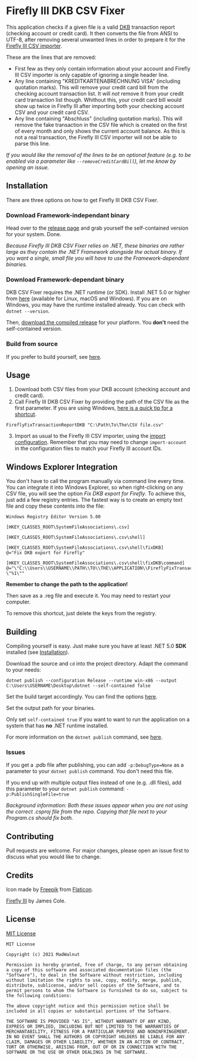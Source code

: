 ﻿# Firefly III DKB CSV Fixer

This application checks if a given file is a valid [DKB](https://www.dkb.de/) transaction report (checking account or credit card). It then converts the file from ANSI to UTF-8, after removing several unwanted lines in order to prepare it for the [Firefly III CSV importer](https://github.com/firefly-iii/csv-importer).

These are the lines that are removed:
- First few as they only contain information about your account and Firefly III CSV importer is only capable of ignoring a single header line.
- Any line containing "KREDITKARTENABRECHNUNG VISA" (including quotation marks). This will remove your credit card bill from the checking account transaction list. It will *not* remove it from your credit card transaction list though. Whithout this, your credit card bill would show up twice in Firefly III after importing both your checking account CSV and your credit card CSV.
- Any line containing "Abschluss" (including quotation marks). This will remove the fake transaction in the CSV file which is created on the first of every month and only shows the current account balance. As this is not a real transaction, the Firefly III CSV importer will not be able to parse this line.

*If you would like the removal of the lines to be an optional feature (e.g. to be enabled via a parameter like `--removeCreditCardBill`), let me know by opening an issue.*

## Installation

There are three options on how to get Firefly III DKB CSV Fixer.

### Download Framework-independant binary

Head over to the [release page](https://github.com/MadWalnut/firefly-iii-dkb-csv-fix/releases) and grab yourself the self-contained version for your system. Done.

*Because Firefly III DKB CSV Fixer relies on .NET, these binaries are rather large as they contain the .NET Framework alongside the actual binary. If you want a single, small file you will have to use the Framework-dependant binaries.*

### Download Framework-dependant binary

DKB CSV Fixer requires the .NET runtime (or SDK). Install .NET 5.0 or higher from [here](https://dotnet.microsoft.com/download/dotnet) (available for Linux, macOS and Windows). If you are on Windows, you may have the runtime installed already. You can check with `dotnet --version`.

Then, [download the compiled release](https://github.com/MadWalnut/firefly-iii-dkb-csv-fix/releases) for your platform. You **don't** need the self-contained version.

### Build from source

If you prefer to build yourself, see [here](#building).

## Usage

1. Download both CSV files from your DKB account (checking account and credit card).
2. Call Firefly III DKB CSV Fixer by providing the path of the CSV file as the first parameter. If you are using Windows, [here is a quick tip for a shortcut](#windows-explorer-integration).
```
FireflyFixTransactionReportDKB "C:\Path\To\The\CSV file.csv"
```
3. Import as usual to the Firefly III CSV importer, using the [import configuration](https://github.com/firefly-iii/import-configurations/tree/main/de/dkb). Remember that you may need to change `import-account` in the configuration files to match your Firefly III account IDs.

## Windows Explorer Integration
You don't have to call the program manually via command line every time. You can integrate it into Windows Explorer, so when right-clicking on any CSV file, you will see the option *Fix DKB export for Firefly*. To achieve this, just add a few registry entries. The fastest way is to create an empty text file and copy these contents into the file:
```
Windows Registry Editor Version 5.00

[HKEY_CLASSES_ROOT\SystemFileAssociations\.csv]

[HKEY_CLASSES_ROOT\SystemFileAssociations\.csv\shell]

[HKEY_CLASSES_ROOT\SystemFileAssociations\.csv\shell\fixDKB]
@="Fix DKB export for Firefly"

[HKEY_CLASSES_ROOT\SystemFileAssociations\.csv\shell\fixDKB\command]
@="\"C:\\Users\\USERNAME\\PATH\\TO\\THE\\APPLICATION\\FireflyFixTransactionReportDKB.exe\" \"%1\""
```
**Remember to change the path to the application!**

Then save as a .reg file and execute it. You may need to restart your computer. 

To remove this shortcut, just delete the keys from the registry.

## Building

Compiling yourself is easy. Just make sure you have at least .NET 5.0 **SDK** installed (see [Installation](#installation)).

Download the source and `cd` into the project directory. Adapt the command to your needs:

`dotnet publish --configuration Release --runtime win-x86 --output C:\Users\USERNAME\Desktop\dotnet --self-contained false`

Set the build target accordingly. You can find the options [here](https://docs.microsoft.com/en-us/dotnet/core/rid-catalog#using-rids).

Set the output path for your binaries.

Only set `self-contained true` if you want to want to run the application on a system that has **no** .NET runtime installed.

For more information on the `dotnet publish` command, see [here](https://docs.microsoft.com/en-us/dotnet/core/tools/dotnet-publish).

### Issues

If you get a .pdb file after publishing, you can add `-p:DebugType=None` as a parameter to your `dotnet publish` command. You don't need this file.

If you end up with multiple output files instead of one (e.g. .dll files), add this parameter to your `dotnet publish` command: `-p:PublishSingleFile=true`

*Background information: Both these issues appear when you are not using the correct .csproj file from the repo. Copying that file next to your Program.cs should fix both.*

## Contributing
Pull requests are welcome. For major changes, please open an issue first to discuss what you would like to change. 

## Credits

Icon made by [Freepik](https://www.flaticon.com/authors/freepik) from [Flaticon](https://www.flaticon.com).

[Firefly III](https://www.firefly-iii.org/) by James Cole.

## License
[MIT License](https://choosealicense.com/licenses/mit/)

```
MIT License

Copyright (c) 2021 MadWalnut

Permission is hereby granted, free of charge, to any person obtaining a copy of this software and associated documentation files (the "Software"), to deal in the Software without restriction, including without limitation the rights to use, copy, modify, merge, publish, distribute, sublicense, and/or sell copies of the Software, and to permit persons to whom the Software is furnished to do so, subject to the following conditions:

The above copyright notice and this permission notice shall be included in all copies or substantial portions of the Software.

THE SOFTWARE IS PROVIDED "AS IS", WITHOUT WARRANTY OF ANY KIND, EXPRESS OR IMPLIED, INCLUDING BUT NOT LIMITED TO THE WARRANTIES OF MERCHANTABILITY, FITNESS FOR A PARTICULAR PURPOSE AND NONINFRINGEMENT. IN NO EVENT SHALL THE AUTHORS OR COPYRIGHT HOLDERS BE LIABLE FOR ANY CLAIM, DAMAGES OR OTHER LIABILITY, WHETHER IN AN ACTION OF CONTRACT, TORT OR OTHERWISE, ARISING FROM, OUT OF OR IN CONNECTION WITH THE SOFTWARE OR THE USE OR OTHER DEALINGS IN THE SOFTWARE.
```